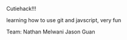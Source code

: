 Cutiehack!!!

learning how to use git and javscript, very fun

Team:
Nathan Melwani
Jason Guan
<add your names with a pull request>
